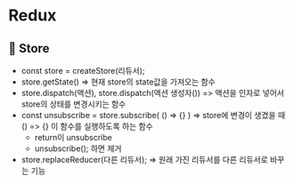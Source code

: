 # Redux  


## :triangular_flag_on_post: Store  

- const store = createStore(리듀서);
- store.getState() => 현재 store의 state값을 가져오는 함수
- store.dispatch(액션), store.dispatch(액션 생성자()) => 액션을 인자로 넣어서 store의 상태를 변경시키는 함수
- const unsubscribe = store.subscribe( () => {} ) => store에 변경이 생겼을 때 () => {} 이 함수를 실행하도록 하는 함수
  - return이 unsubscribe
  - unsubscribe(); 하면 제거 
- store.replaceReducer(다른 리듀서); => 원래 가진 리듀서를 다른 리듀서로 바꾸는 기능